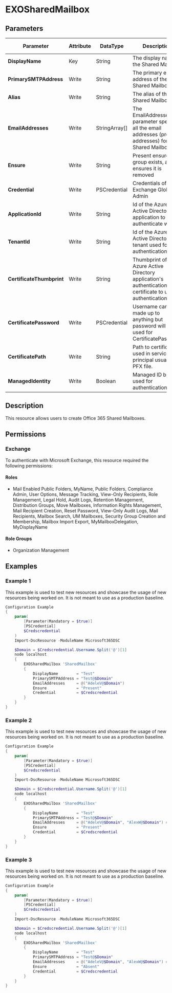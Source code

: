 ﻿# EXOSharedMailbox

## Parameters

| Parameter | Attribute | DataType | Description | Allowed Values |
| --- | --- | --- | --- | --- |
| **DisplayName** | Key | String | The display name of the Shared Mailbox | |
| **PrimarySMTPAddress** | Write | String | The primary email address of the Shared Mailbox | |
| **Alias** | Write | String | The alias of the Shared Mailbox | |
| **EmailAddresses** | Write | StringArray[] | The EmailAddresses parameter specifies all the email addresses (proxy addresses) for the Shared Mailbox | |
| **Ensure** | Write | String | Present ensures the group exists, absent ensures it is removed | `Present`, `Absent` |
| **Credential** | Write | PSCredential | Credentials of the Exchange Global Admin | |
| **ApplicationId** | Write | String | Id of the Azure Active Directory application to authenticate with. | |
| **TenantId** | Write | String | Id of the Azure Active Directory tenant used for authentication. | |
| **CertificateThumbprint** | Write | String | Thumbprint of the Azure Active Directory application's authentication certificate to use for authentication. | |
| **CertificatePassword** | Write | PSCredential | Username can be made up to anything but password will be used for CertificatePassword | |
| **CertificatePath** | Write | String | Path to certificate used in service principal usually a PFX file. | |
| **ManagedIdentity** | Write | Boolean | Managed ID being used for authentication. | |

## Description

This resource allows users to create Office 365 Shared Mailboxes.

## Permissions

### Exchange

To authenticate with Microsoft Exchange, this resource required the following permissions:

#### Roles

- Mail Enabled Public Folders, MyName, Public Folders, Compliance Admin, User Options, Message Tracking, View-Only Recipients, Role Management, Legal Hold, Audit Logs, Retention Management, Distribution Groups, Move Mailboxes, Information Rights Management, Mail Recipient Creation, Reset Password, View-Only Audit Logs, Mail Recipients, Mailbox Search, UM Mailboxes, Security Group Creation and Membership, Mailbox Import Export, MyMailboxDelegation, MyDisplayName

#### Role Groups

- Organization Management

## Examples

### Example 1

This example is used to test new resources and showcase the usage of new resources being worked on.
It is not meant to use as a production baseline.

```powershell
Configuration Example
{
    param(
        [Parameter(Mandatory = $true)]
        [PSCredential]
        $Credscredential
    )
    Import-DscResource -ModuleName Microsoft365DSC

    $Domain = $Credscredential.Username.Split('@')[1]
    node localhost
    {
        EXOSharedMailbox 'SharedMailbox'
        {
            DisplayName        = "Test"
            PrimarySMTPAddress = "Test@$Domain"
            EmailAddresses     = @("AdeleV@$Domain")
            Ensure             = "Present"
            Credential         = $Credscredential
        }
    }
}
```

### Example 2

This example is used to test new resources and showcase the usage of new resources being worked on.
It is not meant to use as a production baseline.

```powershell
Configuration Example
{
    param(
        [Parameter(Mandatory = $true)]
        [PSCredential]
        $Credscredential
    )
    Import-DscResource -ModuleName Microsoft365DSC

    $Domain = $Credscredential.Username.Split('@')[1]
    node localhost
    {
        EXOSharedMailbox 'SharedMailbox'
        {
            DisplayName        = "Test"
            PrimarySMTPAddress = "Test@$Domain"
            EmailAddresses     = @("AdeleV@$Domain", "AlexW@$Domain") # Updated Property
            Ensure             = "Present"
            Credential         = $Credscredential
        }
    }
}
```

### Example 3

This example is used to test new resources and showcase the usage of new resources being worked on.
It is not meant to use as a production baseline.

```powershell
Configuration Example
{
    param(
        [Parameter(Mandatory = $true)]
        [PSCredential]
        $Credscredential
    )
    Import-DscResource -ModuleName Microsoft365DSC

    $Domain = $Credscredential.Username.Split('@')[1]
    node localhost
    {
        EXOSharedMailbox 'SharedMailbox'
        {
            DisplayName        = "Test"
            PrimarySMTPAddress = "Test@$Domain"
            EmailAddresses     = @("AdeleV@$Domain", "AlexW@$Domain") # Updated Property
            Ensure             = "Absent"
            Credential         = $Credscredential
        }
    }
}
```

